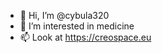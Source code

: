 - 👋 Hi, I’m @cybula320
- 👀 I’m interested in medicine
- 📫 Look at https://creospace.eu

<!---
cybula320/cybula320 is a ✨ special ✨ repository because its `README.md` (this file) appears on your GitHub profile.
You can click the Preview link to take a look at your changes.
--->

